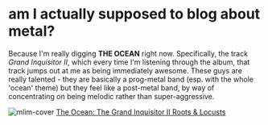 # am I actually supposed to blog about metal?

Because I'm really digging **THE OCEAN** right now. Specifically, the track _Grand Inquisitor II_, which every time I'm listening through the album, that track jumps out at me as being immediately awesome.  These guys are really talented - they are basically a prog-metal band (esp. with the whole 'ocean' theme) but they feel like a post-metal band, by way of concentrating on being melodic rather than super-aggressive.

![mlim-cover](/content/images/ocean-anthropocentric.jpg "The Ocean - Anthropocentric")
[The Ocean: The Grand Inquisitor II Roots &amp; Locusts](/assets/mp3/05-the-grand-inquisitor-ii-roots-locusts.mp3)
